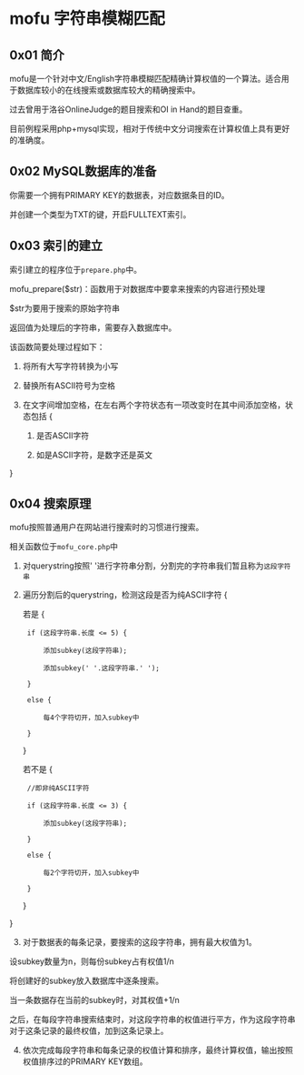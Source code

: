 # mofu 字符串模糊匹配
## 0x01 简介
mofu是一个针对中文/English字符串模糊匹配精确计算权值的一个算法。适合用于数据库较小的在线搜索或数据库较大的精确搜索中。

过去曾用于洛谷OnlineJudge的题目搜索和OI in Hand的题目查重。

目前例程采用php+mysql实现，相对于传统中文分词搜索在计算权值上具有更好的准确度。

## 0x02 MySQL数据库的准备
你需要一个拥有PRIMARY KEY的数据表，对应数据条目的ID。

并创建一个类型为TXT的键，开启FULLTEXT索引。

## 0x03 索引的建立
索引建立的程序位于`prepare.php`中。



mofu_prepare($str)：函数用于对数据库中要拿来搜索的内容进行预处理

$str为要用于搜索的原始字符串

返回值为处理后的字符串，需要存入数据库中。

该函数简要处理过程如下：

1. 将所有大写字符转换为小写

2. 替换所有ASCII符号为空格

3. 在文字间增加空格，在左右两个字符状态有一项改变时在其中间添加空格，状态包括 {

	1. 是否ASCII字符
  
	2. 如是ASCII字符，是数字还是英文
  
}

## 0x04 搜索原理
mofu按照普通用户在网站进行搜索时的习惯进行搜索。

相关函数位于`mofu_core.php`中

1. 对querystring按照' '进行字符串分割，分割完的字符串我们暂且称为`这段字符串`

2. 遍历分割后的querystring，检测这段是否为纯ASCII字符 {

	若是 {
  
		if (这段字符串.长度 <= 5) {
    
			添加subkey(这段字符串);
      
			添加subkey(' '.这段字符串.' ');
      
		}
    
		else {
    
			每4个字符切开，加入subkey中
      
		}
    
	}
  
	若不是 {
  
		//即非纯ASCII字符
    
		if (这段字符串.长度 <= 3) {
    
			添加subkey(这段字符串);
      
		}
    
		else {
    
			每2个字符切开，加入subkey中
      
		}
    
	}
  
}

3. 对于数据表的每条记录，要搜索的这段字符串，拥有最大权值为1。

设subkey数量为n，则每份subkey占有权值1/n

将创建好的subkey放入数据库中逐条搜索。

当一条数据存在当前的subkey时，对其权值+1/n

之后，在每段字符串搜索结束时，对这段字符串的权值进行平方，作为这段字符串对于这条记录的最终权值，加到这条记录上。

4. 依次完成每段字符串和每条记录的权值计算和排序，最终计算权值，输出按照权值排序过的PRIMARY KEY数组。
